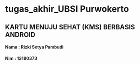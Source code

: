 # tugas_akhir_UBSI Purwokerto
## KARTU MENUJU SEHAT (KMS) BERBASIS ANDROID
#### Nama : Rizki Setya Pambudi
#### Nim : 13180373
